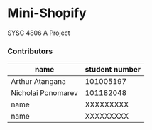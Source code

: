 # Mini-Shopify
SYSC 4806 A Project



### Contributors

| name | student number |
|------|----------------|
|Arthur Atangana|101005197|
|Nicholai Ponomarev|101182048|
|name|XXXXXXXXX|
|name|XXXXXXXXX|

